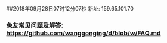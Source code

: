 ##2018年09月28日07时12分07秒 新址: 159.65.101.70
### 兔友常见问题及解答: https://github.com/wanggonging/d/blob/w/FAQ.md
